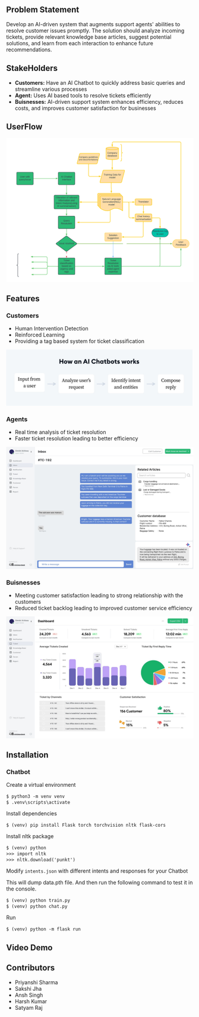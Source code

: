 ## Problem Statement
Develop an AI-driven system that augments support agents' abilities to resolve customer issues promptly. The solution should analyze incoming tickets, provide relevant knowledge base articles, suggest potential solutions, and learn from each interaction to enhance future recommendations.

## StakeHolders
- **Customers:** Have an AI Chatbot to quickly address basic queries and streamline various processes
- **Agent:** Uses AI based tools to resolve tickets efficiently
- **Buisnesses:** AI-driven support system enhances efficiency, reduces costs, and improves customer satisfaction for businesses

## UserFlow

![Flowchart](https://github.com/Edward4762/Teamname/blob/main/image/Flowchart.png)

## Features
### Customers 
- Human Intervention Detection
- Reinforced Learning
- Providing a tag based system for ticket classification

![Customers](https://github.com/Edward4762/Teamname/blob/main/image/Customer.jpg)

### Agents
- Real time analysis of ticket resolution
- Faster ticket resolution leading to better efficiency

![Agents](https://github.com/Edward4762/Teamname/blob/main/image/Agent.jpg)
### Buisnesses
- Meeting customer satisfaction leading to strong relationship with the customers
- Reduced ticket backlog leading to improved customer service efficiency

![Buisnesses](https://github.com/Edward4762/Teamname/blob/main/image/Buisnesses.jpg)

## Installation 

### Chatbot

Create a virtual environment
```
$ python3 -m venv venv
$ .venv\scripts\activate
```
Install dependencies
```
$ (venv) pip install Flask torch torchvision nltk flask-cors
```
Install nltk package
```
$ (venv) python
>>> import nltk
>>> nltk.download('punkt')
```
Modify `intents.json` with different intents and responses for your Chatbot

This will dump data.pth file. And then run
the following command to test it in the console.
```
$ (venv) python train.py
$ (venv) python chat.py
```
Run
```
$ (venv) python -m flask run
```

## Video Demo



## Contributors
- Priyanshi Sharma
- Sakshi Jha
- Ansh Singh
- Harsh Kumar
- Satyam Raj